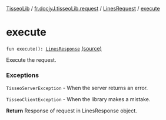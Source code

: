 [TisseoLib](../../index.md) / [fr.docjyJ.tisseoLib.request](../index.md) / [LinesRequest](index.md) / [execute](./execute.md)

# execute

`fun execute(): `[`LinesResponse`](../../fr.docjy-j.tisseo-lib.response/-lines-response/index.md) [(source)](https://github.com/docjyJ/TisseoLib/tree/master/src/main/kotlin/fr/docjyJ/tisseoLib/request/LinesRequest.kt#L52)

Execute the request.

### Exceptions

`TisseoServerException` - When the server returns an error.

`TisseoClientException` - When the library makes a mistake.

**Return**
Response of request in LinesResponse object.

